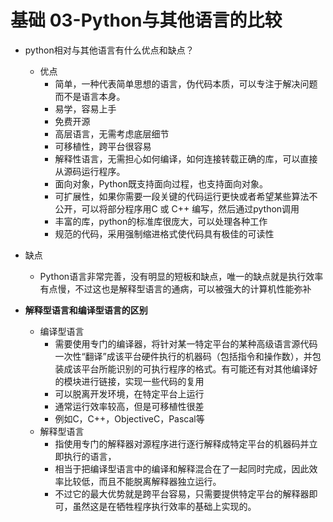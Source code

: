 # 基础 03-Python与其他语言的比较

* python相对与其他语言有什么优点和缺点？
    * 优点
        * 简单，一种代表简单思想的语言，伪代码本质，可以专注于解决问题而不是语言本身。
        * 易学，容易上手
        * 免费开源
        * 高层语言，无需考虑底层细节
        * 可移植性，跨平台很容易
        * 解释性语言，无需担心如何编译，如何连接转载正确的库，可以直接从源码运行程序。
        * 面向对象，Python既支持面向过程，也支持面向对象。
        * 可扩展性，如果你需要一段关键的代码运行更快或者希望某些算法不公开，可以将部分程序用C 或 C\+\+ 编写，然后通过python调用
        * 丰富的库，python的标准库很庞大，可以处理各种工作
        * 规范的代码，采用强制缩进格式使代码具有极佳的可读性
* 缺点
    * Python语言非常完善，没有明显的短板和缺点，唯一的缺点就是执行效率有点慢，不过这也是解释型语言的通病，可以被强大的计算机性能弥补

* **解释型语言和编译型语言的区别**
    * 编译型语言
        * 需要使用专门的编译器，将针对某一特定平台的某种高级语言源代码一次性“翻译”成该平台硬件执行的机器码（包括指令和操作数），并包装成该平台所能识别的可执行程序的格式。有可能还有对其他编译好的模块进行链接，实现一些代码的复用
        * 可以脱离开发环境，在特定平台上运行
        * 通常运行效率较高，但是可移植性很差
        * 例如C，C\+\+，ObjectiveC，Pascal等
    * 解释型语言
        * 指使用专门的解释器对源程序进行逐行解释成特定平台的机器码并立即执行的语言，
        * 相当于把编译型语言中的编译和解释混合在了一起同时完成，因此效率比较低，而且不能脱离解释器独立运行。
        * 不过它的最大优势就是跨平台容易，只需要提供特定平台的解释器即可，虽然这是在牺牲程序执行效率的基础上实现的。

    

        
